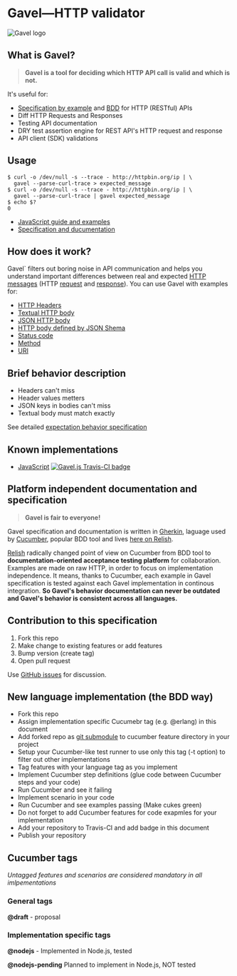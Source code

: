 # Gavel—HTTP validator

![Gavel logo](https://raw.github.com/apiaryio/gavel/master/img/gavel.png?login=netmilk&token=73e03867f59ec1870842429ca2f7e8b9)

## What is Gavel? 

> **Gavel is a tool for deciding which HTTP API call is valid and which is not.** 

It's useful for:

- [Specification by example][sbe] and [BDD][bdd] for HTTP (RESTful) APIs
- Diff HTTP Requests and Responses
- Testing API documentation
- DRY test assertion engine for REST API's HTTP request and response
- API client (SDK) validations

[sbe]: http://en.wikipedia.org/wiki/Specification_by_example
[bdd]: http://en.wikipedia.org/wiki/Behavior-driven_development

## Usage

```
$ curl -o /dev/null -s --trace - http://httpbin.org/ip | \
  gavel --parse-curl-trace > expected_message
$ curl -o /dev/null -s --trace - http://httpbin.org/ip | \
  gavel --parse-curl-trace | gavel expected_message
$ echo $?
0
```

- [JavaScript guide and examples](https://www.relishapp.com/apiary/gavel/docs/node-js)
- [Specification and ducumentation](https://www.relishapp.com/apiary/gavel/docs)

## How does it work?

Gavel` filters out boring noise in API communication and helps you understand important differences between real and expected [HTTP messages][message] (HTTP [request][request] and [response][response]). You can use Gavel with examples for:

- [HTTP Headers](https://www.relishapp.com/apiary/gavel/docs/expectations/headers)
- [Textual HTTP body](https://www.relishapp.com/apiary/gavel/docs/expectations/body-text-example)
- [JSON HTTP body](https://www.relishapp.com/apiary/gavel/docs/expectations/body-json-exapmle)
- [HTTP body defined by JSON Shema](https://www.relishapp.com/apiary/gavel/docs/expectations/body-json-schema)
- [Status code](https://www.relishapp.com/apiary/gavel/docs/expectations/status-code)
- [Method](https://www.relishapp.com/apiary/gavel/docs/expectations/request-method)
- [URI](https://www.relishapp.com/apiary/gavel/docs/expectations/request-uri)

[message]: https://www.relishapp.com/apiary/gavel/docs/data-model#http-message
[request]: https://www.relishapp.com/apiary/gavel/docs/data-model#http-request
[response]: https://www.relishapp.com/apiary/gavel/docs/data-model#http-response

## Brief behavior description

- Headers can't miss
- Header values metters
- JSON keys in bodies can't miss
- Textual body must match exactly

See detailed [expectation behavior specification](https://www.relishapp.com/apiary/gavel/docs/expectations)

## Known implementations

- [JavaScript][gavel.js] [![Gavel.js Travis-CI badge](https://travis-ci.org/apiaryio/gavel.js.png?branch=master)](https://travis-ci.org/apiaryio/gavel.js)


[gavel.js]: https://github.com/apiaryio/gavel.js

## Platform independent documentation and specification

> **Gavel is fair to everyone!**

Gavel specification and documentation is written in [Gherkin][gherkin], laguage used by [Cucumber][cucumber], popular BDD tool and lives [here on Relish][gavelrelish].

[Relish][relish] radically changed point of view on Cucumber from BDD tool to **documentation-oriented acceptance testing platform** for collaboration. Examples are made on raw HTTP, in order to focus on implementation independence. It means, thanks to Cucumber, each example in Gavel specification is tested against each Gavel implementation in continous integration. **So Gavel's behavior documentation can never be outdated and Gavel's behavior is consistent across all languages.**

[gherkin]: https://github.com/cucumber/gherkin
[cucumber]: https://github.com/cucumber/cucumber
[gavelrelish]: https://www.relishapp.com/apiary/gavel/docs
[relish]: https://www.relishapp.com/ 

## Contribution to this specification

1. Fork this repo
2. Make change to existing features or add features  
3. Bump version (create tag)
4. Open pull request

Use [GitHub issues](https://github.com/apiaryio/gavel/issues) for discussion. 

## New language implementation (the BDD way)

- Fork this repo
- Assign implementation specific Cucumebr tag (e.g. @erlang) in this document
- Add forked repo as [git submodule][git submodule] to cucumber feature directory in your project
- Setup your Cucumber-like test runner to use only this tag (-t option) to filter out other implementations
- Tag features with your language tag as you implement
- Implement Cucumber step definitions (glue code between Cucumber steps and your code)
- Run Cucumber and see it failing
- Implement scenario in your code
- Run Cucumber and see examples passing (Make cukes green)
- Do not forget to add Cucumber features for code exapmles for your implementation
- Add your repository to Travis-CI and add badge in this document
- Publish your repository


[git submodule]: http://git-scm.com/book/en/Git-Tools-Submodules

## Cucumber tags

*Untagged features and scenarios are considered mandatory in all imlpementations*

### General tags

**@draft** - proposal

### Implementation specific tags

**@nodejs** - Implemented in Node.js, tested

**@nodejs-pending** Planned to implement in Node.js, NOT tested